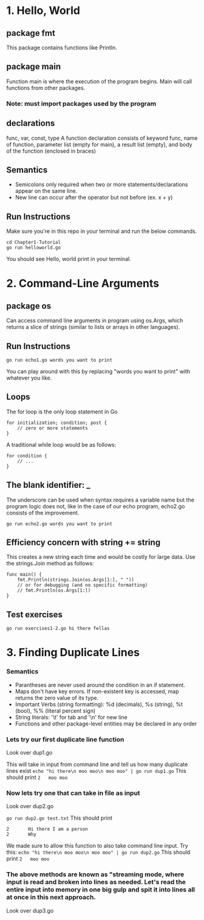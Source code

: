 # 1. Hello, World

## package fmt
This package contains functions like Println.

## package main
Function main is where the execution of the program begins. Main will call functions from other packages.
### Note: must import packages used by the program

## declarations
func, var, const, type
A function declaration consists of keyword func, name of function, parameter list (empty for main), a result list (empty), and body of the function (enclosed in braces)

## Semantics
- Semicolons only required when two or more statements/declarations appear on the same line.
- New line can occur after the operator but not before (ex. x + y)

## Run Instructions
Make sure you're in this repo in your terminal and run the below commands.
```
cd Chapter1-Tutorial
go run helloworld.go
```
You should see Hello, world print in your terminal.

# 2. Command-Line Arguments
## package os
Can access command line arguments in program using os.Args, which returns a slice of strings (similar to lists or arrays in other languages).

## Run Instructions
```
go run echo1.go words you want to print
```
You can play around with this by replacing "words you want to print" with whatever you like.

## Loops
The for loop is the only loop statement in Go
```
for initialization; condition; post {
    // zero or more statements
}
```
A traditional while loop would be as follows:
```
for condition {
    // ...
}
```

## The blank identifier: _
The underscore can be used when syntax requires a variable name but the program logic does not, like in the case of our echo program, echo2.go consists of the improvement.
```
go run echo2.go words you want to print
```

## Efficiency concern with string += string
This creates a new string each time and would be costly for large data. 
Use the strings.Join method as follows:
```
func main() {
    fmt.Println(strings.Join(os.Args[1:], " "))
    // or for debugging (and no specific formatting)
    // fmt.Println(os.Args[1:])
}
```

## Test exercises
```go run exercises1-2.go hi there fellas```

# 3. Finding Duplicate Lines
### Semantics
- Parantheses are never used around the condition in an if statement.
- Maps don't have key errors. If non-existent key is accessed, map returns the zero value of its type.
- Important Verbs (string formatting): %d (decimals), %s (string), %t (bool), %% (literal percent sign)
- String literals: '\t' for tab and '\n' for new line
- Functions and other package-level entities may be declared in any order

### Lets try our first duplicate line function
Look over dup1.go

This will take in input from command line and tell us how many duplicate lines exist
```echo "hi there\n moo moo\n moo moo" | go run dup1.go```
This should print 
```2   moo moo```

### Now lets try one that can take in file as input
Look over dup2.go

```go run dup2.go test.txt```
This should print
```
2       Hi there I am a person
2       Why
```

We made sure to allow this function to also take command line input.
Try this:
```echo "hi there\n moo moo\n moo moo" | go run dup2.go```
This should print 
```2   moo moo```

### The above methods are known as "streaming mode, where input is read and broken into lines as needed. Let's read the entire input into memory in one big gulp and spit it into lines all at once in this next approach.
Look over dup3.go

```
```